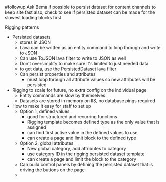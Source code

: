 #followup Ask Bema if possible to persist dataset for content channels to keep site fast
also, check to see if persisted dataset can be made for the slowest loading blocks first

Rigging patterns

- Persisted datasets
	- stores in JSON
	- Lava can be written as an entity command to loop through and write to JSON
	- Can use ToJSON lava filter to write to JSON as well
	- Don't oversimplify to make sure it's limited to just needed data
	- to get data, use the PersistedDataset lava filter
	- Can persist properties and attributes
		- must loop through all attribute values so new attributes will be persisted
- Rigging to scale for future, no extra config on the individual page
	- Entity commands are slow by themselves
	- Datasets are stored in memory on IIS, no database pings required
- How to make it easy for staff to set up
	- Option 1, defined values
		- good for structured and recurring functions
		- Rigging template becomes defined type as the only value that is assigned
		- can find first active value in the defined values to use
		- can create a page and limit block to the defined type
	- Option 2, global attributes
		- New global category, add attributes to category
		- use category ID in the rigging persisted dataset template
		- can create a page and limit the block to the category
	- Can build control panels by defining the persisted dataset that is driving the buttons on the page
	- 
